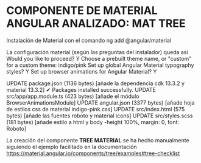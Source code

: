 # COMPONENTE DE MATERIAL ANGULAR ANALIZADO: MAT TREE

Instalación de Material con el comando
                ng add @angular/material

La configuración material (según las preguntas del instalador) queda así
Would you like to proceed? Y
Choose a prebuilt theme name, or "custom" for a custom theme: indigo/pink
Set up global Angular Material typography styles? Y
Set up browser animations for Angular Material? Y

UPDATE package.json (1136 bytes) [añade la dependencia cdk 13.3.2 y material 13.3.2]
✔ Packages installed successfully.
UPDATE src/app/app.module.ts (423 bytes) [añade el módulo BrowserAnimationsModule]
UPDATE angular.json (3377 bytes) [añade hoja de estilos css de material indigo-pink.css]
UPDATE src/index.html (575 bytes) [añade las fuentes roboto y material icons]
UPDATE src/styles.scss (181 bytes) [añade estilo a html y body -height 100%, margin: 0, font: Roboto]


La creación del componente **TREE MATERIAL** se ha hecho manualmente siguiendo 
el ejemplo facilitado en la documentación
https://material.angular.io/components/tree/examples#tree-checklist